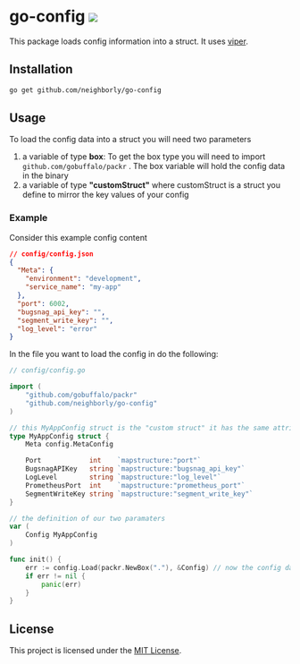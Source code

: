 # go-config ![](https://github.com/neighborly/go-config/workflows/CI/badge.svg)

This package loads config information into a struct. It uses [viper](https://github.com/spf13/viper).

## Installation

```sh
go get github.com/neighborly/go-config
```

## Usage

To load the config data into a struct you will need two parameters

1) a variable of type **box**:   To get the box type you will need to import ``` github.com/gobuffalo/packr``` . The box variable will hold the config data in the binary
2) a variable of type **"customStruct"** where customStruct is a struct you define to mirror the key values of your config

### Example

Consider this example config content

```json
// config/config.json
{
  "Meta": {
    "environment": "development",
    "service_name": "my-app"
  },
  "port": 6002,
  "bugsnag_api_key": "",
  "segment_write_key": "",
  "log_level": "error"
}
```

In the file you want to load the config in do the following:

```go
// config/config.go

import (
	"github.com/gobuffalo/packr"
	"github.com/neighborly/go-config"
)

// this MyAppConfig struct is the "custom struct" it has the same attributes that mirror the config json above
type MyAppConfig struct {
	Meta config.MetaConfig

	Port            int    `mapstructure:"port"`
	BugsnagAPIKey   string `mapstructure:"bugsnag_api_key"`
	LogLevel        string `mapstructure:"log_level"`
	PrometheusPort  int    `mapstructure:"prometheus_port"`
	SegmentWriteKey string `mapstructure:"segment_write_key"`
}

// the definition of our two paramaters
var (
	Config MyAppConfig
)

func init() {
	err := config.Load(packr.NewBox("."), &Config) // now the config data has been loaded into appConfig
	if err != nil {
		panic(err)
	}
}
```

## License

This project is licensed under the [MIT License](LICENSE.md).
